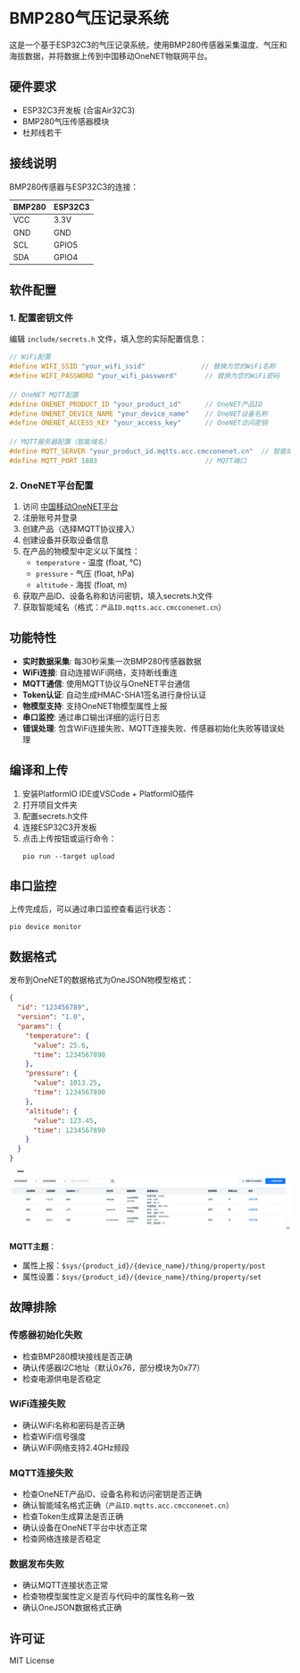 # BMP280气压记录系统

这是一个基于ESP32C3的气压记录系统，使用BMP280传感器采集温度、气压和海拔数据，并将数据上传到中国移动OneNET物联网平台。

## 硬件要求

- ESP32C3开发板 (合宙Air32C3)
- BMP280气压传感器模块
- 杜邦线若干

## 接线说明

BMP280传感器与ESP32C3的连接：

| BMP280 | ESP32C3 |
|--------|---------|
| VCC    | 3.3V    |
| GND    | GND     |
| SCL    | GPIO5   |
| SDA    | GPIO4   |

## 软件配置

### 1. 配置密钥文件

编辑 `include/secrets.h` 文件，填入您的实际配置信息：

```cpp
// WiFi配置
#define WIFI_SSID "your_wifi_ssid"              // 替换为您的WiFi名称
#define WIFI_PASSWORD "your_wifi_password"       // 替换为您的WiFi密码

// OneNET MQTT配置
#define ONENET_PRODUCT_ID "your_product_id"      // OneNET产品ID
#define ONENET_DEVICE_NAME "your_device_name"    // OneNET设备名称
#define ONENET_ACCESS_KEY "your_access_key"      // OneNET访问密钥

// MQTT服务器配置（智能域名）
#define MQTT_SERVER "your_product_id.mqtts.acc.cmcconenet.cn"  // 智能域名
#define MQTT_PORT 1883                           // MQTT端口
```

### 2. OneNET平台配置

1. 访问 [中国移动OneNET平台](https://open.iot.10086.cn/)
2. 注册账号并登录
3. 创建产品（选择MQTT协议接入）
4. 创建设备并获取设备信息
5. 在产品的物模型中定义以下属性：
   - `temperature` - 温度 (float, °C)
   - `pressure` - 气压 (float, hPa)
   - `altitude` - 海拔 (float, m)
6. 获取产品ID、设备名称和访问密钥，填入secrets.h文件
7. 获取智能域名（格式：`产品ID.mqtts.acc.cmcconenet.cn`）

## 功能特性

- **实时数据采集**: 每30秒采集一次BMP280传感器数据
- **WiFi连接**: 自动连接WiFi网络，支持断线重连
- **MQTT通信**: 使用MQTT协议与OneNET平台通信
- **Token认证**: 自动生成HMAC-SHA1签名进行身份认证
- **物模型支持**: 支持OneNET物模型属性上报
- **串口监控**: 通过串口输出详细的运行日志
- **错误处理**: 包含WiFi连接失败、MQTT连接失败、传感器初始化失败等错误处理

## 编译和上传

1. 安装PlatformIO IDE或VSCode + PlatformIO插件
2. 打开项目文件夹
3. 配置secrets.h文件
4. 连接ESP32C3开发板
5. 点击上传按钮或运行命令：
   ```
   pio run --target upload
   ```

## 串口监控

上传完成后，可以通过串口监控查看运行状态：

```
pio device monitor
```

## 数据格式

发布到OneNET的数据格式为OneJSON物模型格式：

```json
{
  "id": "123456789",
  "version": "1.0",
  "params": {
    "temperature": {
      "value": 25.6,
      "time": 1234567890
    },
    "pressure": {
      "value": 1013.25,
      "time": 1234567890
    },
    "altitude": {
      "value": 123.45,
      "time": 1234567890
    }
  }
}
```
![physical-mdoel](physical_model.png)

**MQTT主题**：
- 属性上报：`$sys/{product_id}/{device_name}/thing/property/post`
- 属性设置：`$sys/{product_id}/{device_name}/thing/property/set`

## 故障排除

### 传感器初始化失败
- 检查BMP280模块接线是否正确
- 确认传感器I2C地址（默认0x76，部分模块为0x77）
- 检查电源供电是否稳定

### WiFi连接失败
- 确认WiFi名称和密码是否正确
- 检查WiFi信号强度
- 确认WiFi网络支持2.4GHz频段

### MQTT连接失败

- 检查OneNET产品ID、设备名称和访问密钥是否正确
- 确认智能域名格式正确（`产品ID.mqtts.acc.cmcconenet.cn`）
- 检查Token生成算法是否正确
- 确认设备在OneNET平台中状态正常
- 检查网络连接是否稳定

### 数据发布失败

- 确认MQTT连接状态正常
- 检查物模型属性定义是否与代码中的属性名称一致
- 确认OneJSON数据格式正确

## 许可证

MIT License
